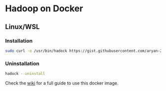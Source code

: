# Hadoop on Docker
## Linux/WSL
### Installation
```bash
sudo curl -o /usr/bin/hadock https://gist.githubusercontent.com/aryan-212/57261fabb2d106c1e2214dc8681099f3/raw/HadoopInstall.sh && sudo chmod +x /usr/bin/hadock && hadock
```
### Uninstallation
```bash
hadock --uninstall
```
Check the [wiki](https://github.com/silicoflare/docker-hadoop/wiki) for a full guide to use this docker image.
